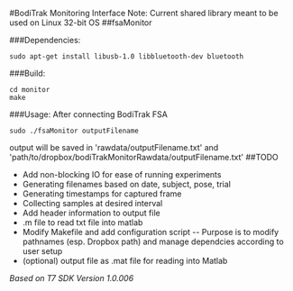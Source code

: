 #BodiTrak Monitoring Interface
Note: Current shared library meant to be used on Linux 32-bit OS
##fsaMonitor

###Dependencies:
```
sudo apt-get install libusb-1.0 libbluetooth-dev bluetooth
```
###Build:
```
cd monitor
make
```
###Usage:
After connecting BodiTrak FSA
```
sudo ./fsaMonitor outputFilename
```
output will be saved in 'rawdata/outputFilename.txt' and 'path/to/dropbox/bodiTrakMonitorRawdata/outputFilename.txt'
##TODO
- Add non-blocking IO for ease of running experiments
- Generating filenames based on date, subject, pose, trial
- Generating timestamps for captured frame
- Collecting samples at desired interval
- Add header information to output file
- .m file to read txt file into matlab
- Modify Makefile and add configuration script
-- Purpose is to modify pathnames (esp. Dropbox path) and manage dependcies according to user setup
- (optional) output file as .mat file for reading into Matlab


*Based on T7 SDK Version 1.0.006* 
